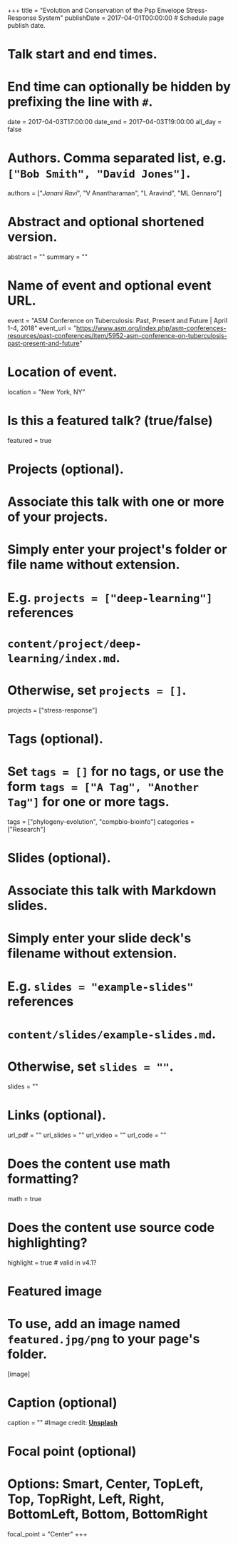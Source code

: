 +++
title = "Evolution and Conservation of the Psp Envelope Stress-Response System"
publishDate = 2017-04-01T00:00:00  # Schedule page publish date.

# Talk start and end times.
#   End time can optionally be hidden by prefixing the line with `#`.
date = 2017-04-03T17:00:00
date_end = 2017-04-03T19:00:00
all_day = false

# Authors. Comma separated list, e.g. `["Bob Smith", "David Jones"]`.
authors = ["*Janani Ravi*", "V Anantharaman", "L Aravind", "ML Gennaro"]

# Abstract and optional shortened version.
abstract = ""
summary = ""

# Name of event and optional event URL.
event = "ASM Conference on Tuberculosis: Past, Present and Future | April 1-4, 2018"
event_url = "https://www.asm.org/index.php/asm-conferences-resources/past-conferences/item/5952-asm-conference-on-tuberculosis-past-present-and-future"

# Location of event.
location = "New York, NY"

# Is this a featured talk? (true/false)
featured = true

# Projects (optional).
#   Associate this talk with one or more of your projects.
#   Simply enter your project's folder or file name without extension.
#   E.g. `projects = ["deep-learning"]` references 
#   `content/project/deep-learning/index.md`.
#   Otherwise, set `projects = []`.
projects = ["stress-response"]

# Tags (optional).
#   Set `tags = []` for no tags, or use the form `tags = ["A Tag", "Another Tag"]` for one or more tags.
tags = ["phylogeny-evolution", "compbio-bioinfo"]
categories = ["Research"]

# Slides (optional).
#   Associate this talk with Markdown slides.
#   Simply enter your slide deck's filename without extension.
#   E.g. `slides = "example-slides"` references 
#   `content/slides/example-slides.md`.
#   Otherwise, set `slides = ""`.
slides = ""

# Links (optional).
url_pdf = ""
url_slides = ""
url_video = ""
url_code = ""

# Does the content use math formatting?
math = true

# Does the content use source code highlighting?
highlight = true # valid in v4.1?

# Featured image
# To use, add an image named `featured.jpg/png` to your page's folder. 
[image]
  # Caption (optional)
  caption = "" #Image credit: [**Unsplash**](https://unsplash.com/photos/bzdhc5b3Bxs)

  # Focal point (optional)
  # Options: Smart, Center, TopLeft, Top, TopRight, Left, Right, BottomLeft, Bottom, BottomRight
  focal_point = "Center"
+++


